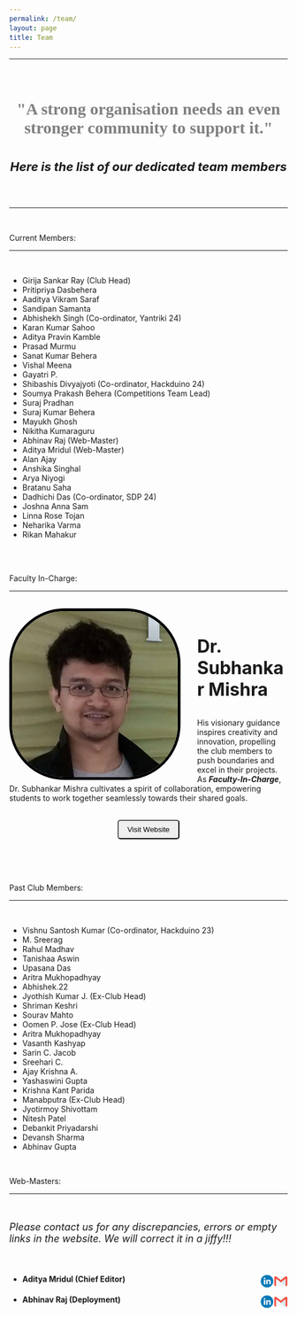 ```yaml
---
permalink: /team/
layout: page
title: Team
---
```


<hr>
<div class="veil">
<br>
<center><p><h4 style="color: gray; font-size: 30px; font-family: comic;">"A strong organisation needs an even stronger community to support it."</h4></p></center> 

<center><p><h4 style="font-style: italic; font-size: 22px;">Here is the list of our dedicated team members</h4></p></center>
<br>
<hr>
<br>

<p class="headings">Current Members:</p>
<hr>
<br>
<div class="list-elements">
<ul>
<li>Girija Sankar Ray (Club Head)</li>
<li>Pritipriya Dasbehera</li>
<li>Aaditya Vikram Saraf</li>
<li>Sandipan Samanta</li>
<li>Abhishekh Singh (Co-ordinator, Yantriki 24)</li>
<li>Karan Kumar Sahoo</li>
<li>Aditya Pravin Kamble</li>
<li>Prasad Murmu</li>
<li>Sanat Kumar Behera</li>
<li>Vishal Meena</li>
<li>Gayatri P.</li>
<li>Shibashis Divyajyoti (Co-ordinator, Hackduino 24)</li>
<li>Soumya Prakash Behera (Competitions Team Lead)</li>
<li>Suraj Pradhan</li>
<li>Suraj Kumar Behera</li>
<li>Mayukh Ghosh</li>
<li>Nikitha Kumaraguru</li>
<li>Abhinav Raj (Web-Master)</li>
<li>Aditya Mridul (Web-Master)</li>
<li>Alan Ajay</li>
<li>Anshika Singhal</li>
<li>Arya Niyogi</li>
<li>Bratanu Saha</li>
<li>Dadhichi Das (Co-ordinator, SDP 24)</li>
<li>Joshna Anna Sam</li>
<li>Linna Rose Tojan</li>
<li>Neharika Varma</li>
<li>Rikan Mahakur</li>
</ul>
</div>
<br>
<br>
<p class="headings">Faculty In-Charge:</p>
<hr>
<br>
<img float="left" style="border-radius: 100px; border: solid 5px black; margin-right: 30px;" align=left src="/images/subhankar.webp" height= "300" width= "300">
<br>
<p style="font-weight: bold; font-size: xx-large;">Dr. Subhankar Mishra</p>
<p>His visionary guidance inspires creativity and innovation, propelling the club members to push boundaries and excel in their projects. As <strong><em>Faculty-In-Charge</em></strong>, Dr. Subhankar Mishra cultivates a spirit of collaboration, empowering students to work together seamlessly towards their shared goals.
<br>
<br>
<center><a href="https://smlab.niser.ac.in/"><button style="border-radius: 5px; color: black; padding: 8px 16px; cursor: pointer;">Visit Website</button></a></center>
</p>
<br>
<br>
<br>
<p class="headings">Past Club Members:</p>
<hr>
<br>
<div class="list-elements">
<ul>
<li>Vishnu Santosh Kumar (Co-ordinator, Hackduino 23)</li>
<li>M. Sreerag</li>
<li>Rahul Madhav</li>
<li>Tanishaa Aswin</li>
<li>Upasana Das</li>
<li>Aritra Mukhopadhyay</li>
<li>Abhishek.22</li>
<li>Jyothish Kumar J. (Ex-Club Head)</li>
<li>Shriman Keshri</li>
<li>Sourav Mahto</li>
<li>Oomen P. Jose (Ex-Club Head)</li>
<li>Aritra Mukhopadhyay</li>
<li>Vasanth Kashyap</li>
<li>Sarin C. Jacob</li>
<li>Sreehari C.</li>
<li>Ajay Krishna A.</li>
<li>Yashaswini Gupta</li>
<li>Krishna Kant Parida</li>
<li>Manabputra (Ex-Club Head)</li>
<li>Jyotirmoy Shivottam</li>
<li>Nitesh Patel</li>
<li>Debankit Priyadarshi</li>
<li>Devansh Sharma</li>
<li>Abhinav Gupta</li>
</ul>
</div>

<br>
<p class="headings">Web-Masters:</p>
<hr>
<br>
<p style="font-size: 18px;"><em>Please contact us for any discrepancies, errors or empty links in the website. We will correct it in a jiffy!!!</em></p>
<br>
<ul>
<li><h4>Aditya Mridul (Chief Editor)<a class="u-email" href="mailto:aditya.mridul@niser.ac.in"><img align=right src="/images/email-logo-png-gmail.png"  height="25" width="25"></a>
<a href="https://www.linkedin.com/in/aditya-mridul-069646288?utm_source=share&utm_campaign=share_via&utm_content=profile&utm_medium=android_app"><img align=right src="/images/link.webp" height="25" width="25"></a></h4></li>

<li><h4>Abhinav Raj (Deployment)<a class="u-email" href="mailto:abhinav.raj@niser.ac.in"><img align=right src="/images/email-logo-png-gmail.png"  height="25" width="25"></a>
<a href="https://www.linkedin.com/in/abhinav-raj-25a3692a3?utm_source=share&utm_campaign=share_via&utm_content=profile&utm_medium=android_app"><img align=right src="/images/link.webp" height="25" width="25"></a></h4></li>

